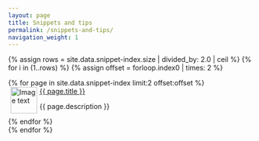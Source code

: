 ```yaml
---
layout: page
title: Snippets and tips
permalink: /snippets-and-tips/
navigation_weight: 1
---
```


{% assign rows = site.data.snippet-index.size | divided_by: 2.0 | ceil %}
{% for i in (1..rows) %}
  {% assign offset = forloop.index0 | times: 2 %}
  <div>
    {% for page in site.data.snippet-index limit:2 offset:offset %}
      <div class="boxed_page">
        <div class="index_item_left">
          <a href="{{ page.url }}"><img src="{{ page.image }}" alt="Image text" style="margin: 0px 5px" width="54" height="54" align="left"/></a>
        </div>
        <div class="index_item_right">
          <a href="{{ page.url }}">{{ page.title }}</a><br>
          <p>{{ page.description }}</p>
        </div>
      </div>
    {% endfor %}
  </div>
{% endfor %}
